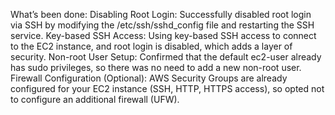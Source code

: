 What’s been done:
Disabling Root Login:
Successfully disabled root login via SSH by modifying the /etc/ssh/sshd_config file and restarting the SSH service.
Key-based SSH Access:
Using key-based SSH access to connect to the EC2 instance, and root login is disabled, which adds a layer of security.
Non-root User Setup:
Confirmed that the default ec2-user already has sudo privileges, so there was no need to add a new non-root user.
Firewall Configuration (Optional):
AWS Security Groups are already configured for your EC2 instance (SSH, HTTP, HTTPS access), so opted not to configure an additional firewall (UFW).
